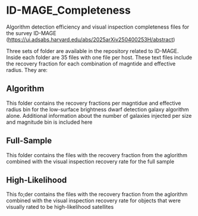 # ID-MAGE_Completeness
Algorithm detection efficiency and visual inspection completeness files for the survey ID-MAGE (https://ui.adsabs.harvard.edu/abs/2025arXiv250400253H/abstract)

Three sets of folder are available in the repository related to ID-MAGE.  Inside each folder are 35 files with one file per host.  These text files include the recovery fraction for each combination of magntide and effective radius.  They are: 
  ## Algorithm
This folder contains the recovery fractions per magntidue and effective radius bin for the low-surface brightness dwarf detection galaxy algorithm alone.
Additional information about the number of galaxies injected per size and magnitude bin is included here

  ## Full-Sample
This folder contains the files with the recovery fraction from the aglorithm combined with the visual inspection recovery rate for the full sample

  ## High-Likelihood
This fo;der contains the files with the recovery fraction from the aglorithm combined with the visual inspection recovery rate for objects that were visually rated to be high-likelihood satellites
